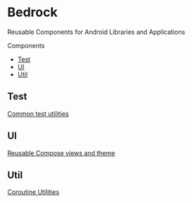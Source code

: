 # Bedrock
Reusable Components for Android Libraries and Applications

Components
- [Test](#test)
- [UI](#ui)
- [Util](#util)

## Test
[Common test utilities](/test/README.md)

## UI
[Reusable Compose views and theme](/ui/README.md)

## Util
[Coroutine Utilities](/util/README.md)
